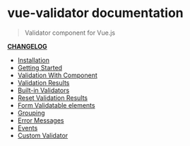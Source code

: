 # vue-validator documentation

> Validator component for Vue.js 

**[CHANGELOG](https://github.com/kazupon/vue-validator/blob/dev/CHANGELOG.md)**

- [Installation](installation.md)
- [Getting Started](started.md)
- [Validation With Component](validate.md)
- [Validation Results](results.md)
- [Built-in Validators](validators.md)
- [Reset Validation Results](reset.md)
- [Form Validatable elements](elements.md)
- [Grouping](grouping.md)
- [Error Messages](errors.md)
- [Events](events.md)
- [Custom Validator](custom.md)
